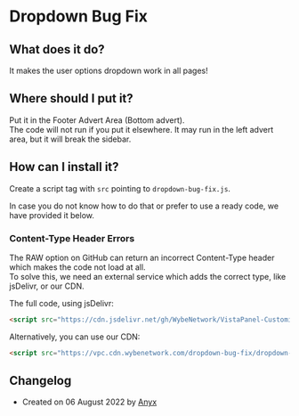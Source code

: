 # Dropdown Bug Fix  

## What does it do?  
It makes the user options dropdown work in all pages!

## Where should I put it?  
Put it in the Footer Advert Area (Bottom advert).  
The code will not run if you put it elsewhere. It may run in the left advert area, but it will break the sidebar.

## How can I install it?   
Create a script tag with `src` pointing to `dropdown-bug-fix.js`.  

In case you do not know how to do that or prefer to use a ready code, we have provided it below.

###  Content-Type Header Errors
The RAW option on GitHub can return an incorrect Content-Type header which makes the code not load at all.  
To solve this, we need an external service which adds the correct type, like jsDelivr, or our CDN.

The full code, using jsDelivr:
```html
<script src="https://cdn.jsdelivr.net/gh/WybeNetwork/VistaPanel-Customizations@2.2.0/dropdown-bug-fix/dropdown-bug-fix.js" type="text/javascript"></script>
```
Alternatively, you can use our CDN:
```html
<script src="https://vpc.cdn.wybenetwork.com/dropdown-bug-fix/dropdown-bug-fix.js" type="text/javascript"></script>
```
## Changelog
* Created on 06 August 2022 by [Anyx](https://github.com/4yx)